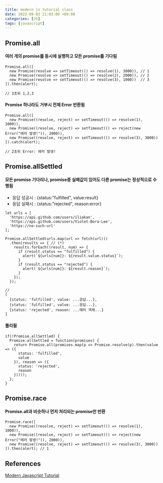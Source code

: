```yaml
---
title: modern js tutorial class
date: 2022-09-03 21:03:00 +09:00
categories: [JS]
tags: [javascript]
---
```


## Promise.all
#### 여러 개의 promise를 동시에 실행하고 모든 promise를 기다림
`````
Promise.all([
  new Promise(resolve => setTimeout(() => resolve(1), 3000)), // 1
  new Promise(resolve => setTimeout(() => resolve(2), 2000)), // 2
  new Promise(resolve => setTimeout(() => resolve(3), 1000))  // 3
]).then(alert);

// 3초뒤 1,2,3 
`````

#### Promise 하나라도 거부시 전체 Error 반환됨
`````
Promise.all([
  new Promise((resolve, reject) => setTimeout(() => resolve(1), 1000)),
  new Promise((resolve, reject) => setTimeout(() => reject(new Error("에러 발생!")), 2000)),
  new Promise((resolve, reject) => setTimeout(() => resolve(3), 3000))
]).catch(alert);

// 2초뒤 Error: 에러 발생!
`````

## Promise.allSettled

#### 모든 promise 기다리나, promise중 실패값이 있어도 다른 promise는 정상적으로 수행됨
- 응답 성공시 : {status:"fulfilled", value:result}
- 응답 실패시 : {status:"rejected", reason:error}

`````
let urls = [
  'https://api.github.com/users/iliakan',
  'https://api.github.com/users/Violet-Bora-Lee',
  'https://no-such-url'
];

Promise.allSettled(urls.map(url => fetch(url)))
  .then(results => { // (*)
    results.forEach((result, num) => {
      if (result.status == "fulfilled") {
        alert(`${urls[num]}: ${result.value.status}`);
      }
      if (result.status == "rejected") {
        alert(`${urls[num]}: ${result.reason}`);
      }
    });
  });

//
[
  {status: 'fulfilled', value: ...응답...},
  {status: 'fulfilled', value: ...응답...},
  {status: 'rejected', reason: ...에러 객체...}
]
`````

#### 폴리필
`````
if(!Promise.allSettled) {
  Promise.allSettled = function(promises) {
    return Promise.all(promises.map(p => Promise.resolve(p).then(value => ({
      status: 'fulfilled',
      value
    }), reason => ({
      status: 'rejected',
      reason
    }))));
  };
}
`````

## Promise.race
#### Promise.all과 비슷하나 먼저 처리되는 promise만 반환
`````
Promise.race([
  new Promise((resolve, reject) => setTimeout(() => resolve(1), 1000)),
  new Promise((resolve, reject) => setTimeout(() => reject(new Error("에러 발생!")), 2000)),
  new Promise((resolve, reject) => setTimeout(() => resolve(3), 3000))
]).then(alert); // 1
`````







## References
[Modern Javascript Tutorial](https://ko.javascript.info/prototype-inheritance)   
